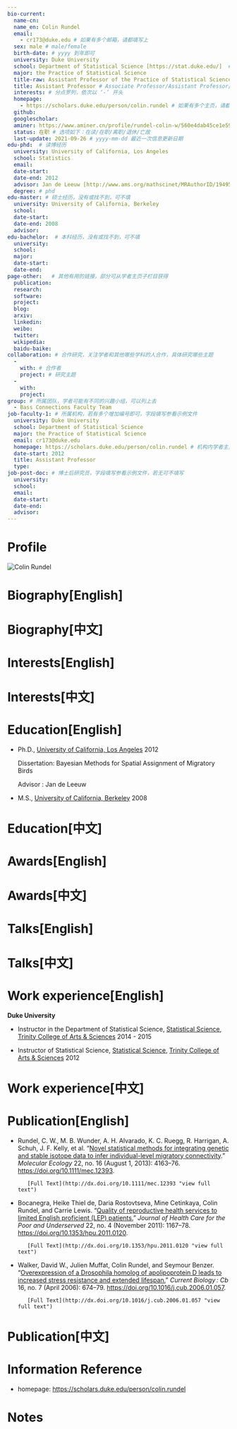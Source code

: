 ```yaml
---
bio-current:
  name-cn: 
  name_en: Colin Rundel
  email: 
    - cr173@duke.edu # 如果有多个邮箱，请都填写上
  sex: male # male/female
  birth-date: # yyyy 到年即可
  university: Duke University 
  school: Department of Statistical Science [https://stat.duke.edu/]  # 格式：学院名称[学院官网链接]
  major: the Practice of Statistical Science
  title-raw: Assistant Professor of the Practice of Statistical Science # 主页原始字符串
  title: Assistant Professor # Associate Professor/Assistant Professor/Professor
  interests: # 分点罗列，依次以 ‘-’ 开头
  homepage: 
    - https://scholars.duke.edu/person/colin.rundel # 如果有多个主页，请都填写上
  github: 
  googlescholar:  
  aminer: https://www.aminer.cn/profile/rundel-colin-w/560e4dab45ce1e59612c710b # 从这里查找 https://www.aminer.org/search/person
  status: 在职 # 选项如下：在读/在职/离职/退休/亡故
  last-update: 2021-09-26 # yyyy-mm-dd 最近一次信息更新日期
edu-phd:  # 读博经历
  university: University of California, Los Angeles 
  school: Statistics
  email: 
  date-start: 
  date-end: 2012
  advisor: Jan de Leeuw [http://www.ams.org/mathscinet/MRAuthorID/194953] # 格式：导师名 [邮箱/网址]
  degree: # phd
edu-master: # 硕士经历，没有或找不到，可不填
  university: University of California, Berkeley 
  school: 
  date-start: 
  date-end: 2008
  advisor:
edu-bachelor:  # 本科经历，没有或找不到，可不填
  university: 
  school: 
  major: 
  date-start: 
  date-end: 
page-other:   # 其他有用的链接，部分可从学者主页子栏目获得
  publication: 
  research: 
  software: 
  project: 
  blog: 
  arxiv: 
  linkedin: 
  weibo:
  twitter:
  wikipedia:
  baidu-baike:
collaboration: # 合作研究，关注学者和其他哪些学科的人合作，具体研究哪些主题
  - 
    with: # 合作者
    project: # 研究主题
  - 
    with: 
    project: 
group: # 所属团队，学者可能有不同的兴趣小组，可以列上去
  - Bass Connections Faculty Team
job-faculty-1: # 所属机构，若有多个增加编号即可，字段填写参看示例文件
  university: Duke University 
  school: Department of Statistical Science
  major: the Practice of Statistical Science
  email: cr173@duke.edu
  homepage: https://scholars.duke.edu/person/colin.rundel # 机构内学者主页
  date-start: 2012
  title: Assistant Professor
  type: 
job-post-doc: # 博士后研究员，字段填写参看示例文件，若无可不填写
  university: 
  school: 
  email: 
  date-start: 
  date-end: 
  advisor: 
---
```


# Profile

![Colin Rundel](https://stat.duke.edu/sites/stat.duke.edu/files/styles/people_photo_thumbnail/public/externals/c36a855f528f510619757cef3083717a.jpg?itok=gZzwoXWX)

# Biography[English]

# Biography[中文]

# Interests[English]

# Interests[中文]

# Education[English]
- Ph.D., [University of California, Los Angeles](https://scholars.duke.edu/display/insuniversityofcalifornialosangeles "organization name") 2012
  
    Dissertation: Bayesian Methods for Spatial Assignment of Migratory Birds

    Advisor : Jan de Leeuw
- M.S., [University of California, Berkeley](https://scholars.duke.edu/display/insuniversityofcaliforniaberkeley "organization name") 2008
# Education[中文]

# Awards[English]

# Awards[中文]

# Talks[English]

# Talks[中文]

# Work experience[English]
**Duke University**
    
- Instructor in the Department of Statistical Science, [Statistical Science](https://scholars.duke.edu/display/org50413713 "organization name"), [Trinity College of Arts & Sciences](https://scholars.duke.edu/display/org50000491 "middle organization") 2014 - 2015
  
- Instructor of Statistical Science, [Statistical Science](https://scholars.duke.edu/display/org50413713 "organization name"), [Trinity College of Arts & Sciences](https://scholars.duke.edu/display/org50000491 "middle organization") 2012
# Work experience[中文]

# Publication[English]    
- Rundel, C. W., M. B. Wunder, A. H. Alvarado, K. C. Ruegg, R. Harrigan, A. Schuh, J. F. Kelly, et al. “[Novel statistical methods for integrating genetic and stable isotope data to infer individual-level migratory connectivity](https://scholars.duke.edu/individual/pub1086397).” _Molecular Ecology_ 22, no. 16 (August 1, 2013): 4163–76. https://doi.org/10.1111/mec.12393.
        
         [Full Text](http://dx.doi.org/10.1111/mec.12393 "view full text")
- Bocanegra, Heike Thiel de, Daria Rostovtseva, Mine Cetinkaya, Colin Rundel, and Carrie Lewis. “[Quality of reproductive health services to limited English proficient (LEP) patients.](https://scholars.duke.edu/individual/pub764208)” _Journal of Health Care for the Poor and Underserved_ 22, no. 4 (November 2011): 1167–78. https://doi.org/10.1353/hpu.2011.0120.
        
         [Full Text](http://dx.doi.org/10.1353/hpu.2011.0120 "view full text")
- Walker, David W., Julien Muffat, Colin Rundel, and Seymour Benzer. “[Overexpression of a Drosophila homolog of apolipoprotein D leads to increased stress resistance and extended lifespan.](https://scholars.duke.edu/individual/pub1114737)” _Current Biology : Cb_ 16, no. 7 (April 2006): 674–79. https://doi.org/10.1016/j.cub.2006.01.057.
        
         [Full Text](http://dx.doi.org/10.1016/j.cub.2006.01.057 "view full text")
    
# Publication[中文]

# Information Reference
   - homepage: https://scholars.duke.edu/person/colin.rundel
# Notes